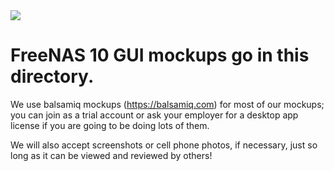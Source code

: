 <img src="https://raw.githubusercontent.com/freenas/gui/master/Shark.jpg">

# FreeNAS 10 GUI mockups go in this directory.

We use balsamiq mockups (https://balsamiq.com) for most of our mockups;
you can join as a trial account or ask your employer for a desktop app license
if you are going to be doing lots of them.

We will also accept screenshots or cell phone photos, if necessary, just so
long as it can be viewed and reviewed by others!
